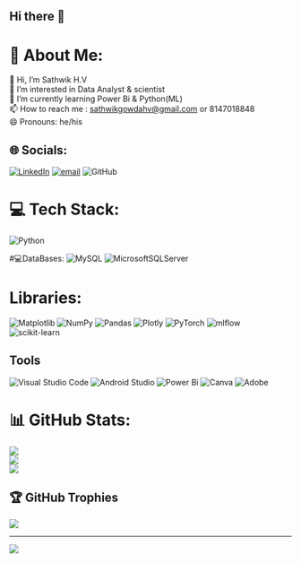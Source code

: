 ## Hi there 👋

# 💫 About Me:
👋 Hi, I’m Sathwik H.V<br>👀 I’m interested in Data Analyst & scientist<br>🌱 I’m currently learning Power Bi & Python(ML)<br>📫 How to reach me : sathwikgowdahv@gmail.com or 8147018848<br>😄 Pronouns: he/his


## 🌐 Socials:
[![LinkedIn](https://img.shields.io/badge/LinkedIn-%230077B5.svg?logo=linkedin&logoColor=white)](https://linkedin.com/in/www.linkedin.com/in/sathwik-gowda-h-v-016568349)
[![email](https://img.shields.io/badge/Email-D14836?logo=gmail&logoColor=white)](mailto:sathwikgowdahv@gmail.com) 
![GitHub](https://img.shields.io/badge/github-%23121011.svg?style=for-the-badge&logo=github&logoColor=white)



# 💻 Tech Stack:
![Python](https://img.shields.io/badge/python-3670A0?style=for-the-badge&logo=python&logoColor=ffdd54) 


#💻DataBases:
![MySQL](https://img.shields.io/badge/mysql-4479A1.svg?style=for-the-badge&logo=mysql&logoColor=white) 
![MicrosoftSQLServer](https://img.shields.io/badge/Microsoft%20SQL%20Server-CC2927?style=for-the-badge&logo=microsoft%20sql%20server&logoColor=white)

# Libraries:
![Matplotlib](https://img.shields.io/badge/Matplotlib-%23ffffff.svg?style=for-the-badge&logo=Matplotlib&logoColor=black)
![NumPy](https://img.shields.io/badge/numpy-%23013243.svg?style=for-the-badge&logo=numpy&logoColor=white) 
![Pandas](https://img.shields.io/badge/pandas-%23150458.svg?style=for-the-badge&logo=pandas&logoColor=white) 
![Plotly](https://img.shields.io/badge/Plotly-%233F4F75.svg?style=for-the-badge&logo=plotly&logoColor=white) 
![PyTorch](https://img.shields.io/badge/PyTorch-%23EE4C2C.svg?style=for-the-badge&logo=PyTorch&logoColor=white) 
![mlflow](https://img.shields.io/badge/mlflow-%23d9ead3.svg?style=for-the-badge&logo=numpy&logoColor=blue) 
![scikit-learn](https://img.shields.io/badge/scikit--learn-%23F7931E.svg?style=for-the-badge&logo=scikit-learn&logoColor=white) 



## Tools
![Visual Studio Code](https://img.shields.io/badge/Visual%20Studio%20Code-0078d7.svg?style=for-the-badge&logo=visual-studio-code&logoColor=white)
![Android Studio](https://img.shields.io/badge/android%20studio-346ac1?style=for-the-badge&logo=android%20studio&logoColor=white)
![Power Bi](https://img.shields.io/badge/power_bi-F2C811?style=for-the-badge&logo=powerbi&logoColor=black)
![Canva](https://img.shields.io/badge/Canva-%2300C4CC.svg?style=for-the-badge&logo=Canva&logoColor=white) 
![Adobe](https://img.shields.io/badge/adobe-%23FF0000.svg?style=for-the-badge&logo=adobe&logoColor=white)








# 📊 GitHub Stats:
![](https://github-readme-stats.vercel.app/api?username=SathwikInsights&theme=dark&hide_border=false&include_all_commits=false&count_private=false)<br/>
![](https://nirzak-streak-stats.vercel.app/?user=SathwikInsights&theme=dark&hide_border=false)<br/>
![](https://github-readme-stats.vercel.app/api/top-langs/?username=SathwikInsights&theme=dark&hide_border=false&include_all_commits=false&count_private=false&layout=compact)

## 🏆 GitHub Trophies
![](https://github-profile-trophy.vercel.app/?username=SathwikInsights&theme=radical&no-frame=false&no-bg=true&margin-w=4)

---
[![](https://visitcount.itsvg.in/api?id=SathwikInsights&icon=0&color=0)](https://visitcount.itsvg.in)

<!-- Proudly created with GPRM ( https://gprm.itsvg.in ) -->

